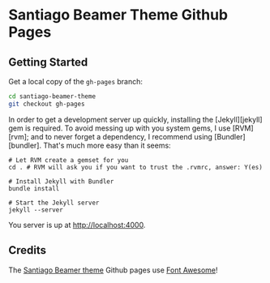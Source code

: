 Santiago Beamer Theme Github Pages
==================================

Getting Started
---------------

Get a local copy of the `gh-pages` branch:

```bash
cd santiago-beamer-theme
git checkout gh-pages
```

In order to get a development server up quickly, installing the [Jekyll][jekyll] gem is required. To avoid messing up with you system gems, I use [RVM][rvm]; and to never forget a dependency, I recommend using [Bundler][bundler]. That's much more easy than it seems:

```
# Let RVM create a gemset for you
cd . # RVM will ask you if you want to trust the .rvmrc, answer: Y(es)

# Install Jekyll with Bundler
bundle install

# Start the Jekyll server
jekyll --server
```

You server is up at [http://localhost:4000](http://localhost:4000).

Credits
-------

The [Santiago Beamer theme][santiago] Github pages use [Font Awesome][font-awesome]!

  [santiago]: http://gonzalo-bulnes.github.com/santiago-beamer-theme
  [font-awesome]: http://fortawesome.github.com/Font-Awesome
